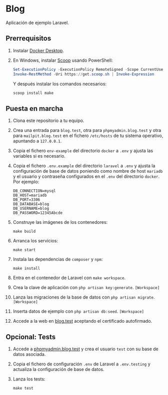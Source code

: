 # Blog

Aplicación de ejemplo Laravel.

## Prerrequisitos

1. Instalar [Docker Desktop](https://www.docker.com/products/docker-desktop/).

2. En Windows, instalar [Scoop](https://scoop.sh) usando PowerShell:

   ```powershell
   Set-ExecutionPolicy -ExecutionPolicy RemoteSigned -Scope CurrentUser
   Invoke-RestMethod -Uri https://get.scoop.sh | Invoke-Expression
   ```

   Y después instalar los comandos necesarios:

   ```powershell
   scoop install make
   ```

## Puesta en marcha

1. Clona este repositorio a tu equipo.

2. Crea una entrada para `blog.test`, otra para `phpmyadmin.blog.test` y otra para `mailpit.blog.test` en el fichero
   `/etc/hosts` de tu sistema operativo, apuntando a `127.0.0.1`.

3. Copia el fichero `env-example` del directorio `docker` a `.env` y ajusta las variables si es necesario.

4. Copia el fichero `.env.example` del directorio `laravel` a `.env` y ajusta la configuración de base de datos poniendo
   como nombre de host `mariadb` y el usuario y contraseña configurados en el `.env` del directorio `docker`. Por
   ejemplo:

    ```dotenv
    DB_CONNECTION=mysql
    DB_HOST=mariadb
    DB_PORT=3306
    DB_DATABASE=blog
    DB_USERNAME=blog
    DB_PASSWORD=12345Abcde
    ```

5. Construye las imágenes de los contenedores:

    ```shell
    make build
    ```

6. Arranca los servicios:

    ```shell
    make start
    ```

7. Instala las dependencias de `composer` y `npm`:

    ```shell
    make install
    ```

8. Entra en el contenedor de Laravel con `make workspace`.

9. Crea la clave de aplicación con `php artisan key:generate`. `[Workspace]`

10. Lanza las migraciones de la base de datos con `php artisan migrate`. `[Workspace]`

11. Inserta datos de ejemplo con `php artisan db:seed`. `[Workspace]`

12. Accede a la web en [blog.test](https://blog.test) aceptando el certificado autofirmado.

## Opcional: Tests

1. Accede a [phpmyadmin.blog.test](https://phpmyadmin.blog.test) y crea el usuario `test` con su base de datos asociada.

2. Copia el fichero de configuración `.env` de Laravel a `.env.testing` y actualiza la configuración de base de datos.

3. Lanza los tests:

    ```shell
    make test
    ```
